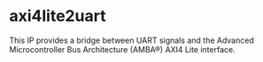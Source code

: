 # axi4lite2uart
This IP provides a bridge between UART signals and the Advanced Microcontroller Bus Architecture (AMBA®) AXI4 Lite interface.
